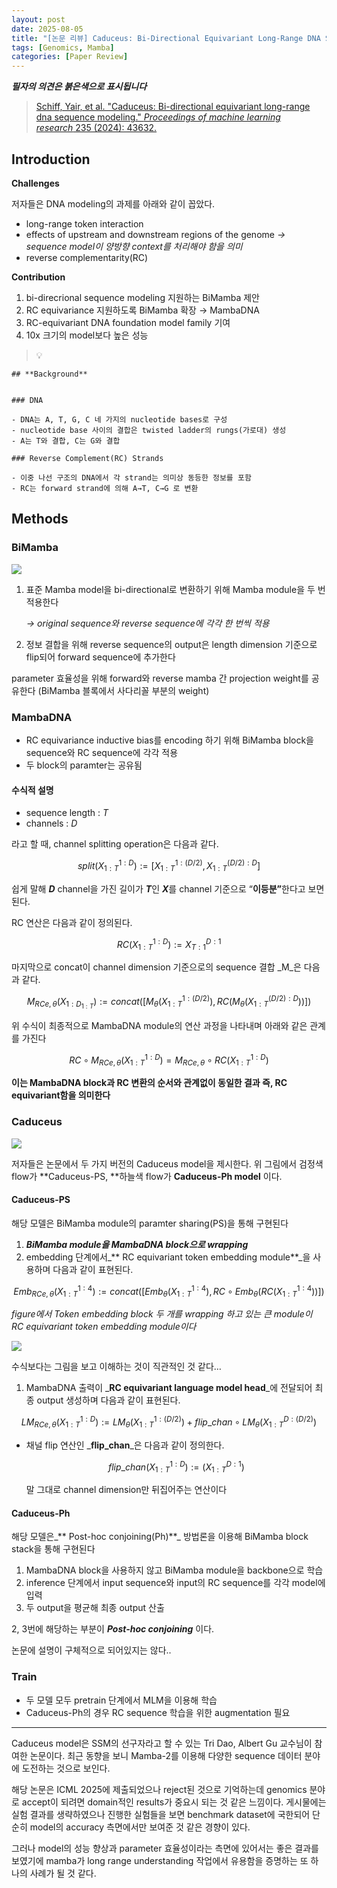 ```yaml
---
layout: post
date: 2025-08-05
title: "[논문 리뷰] Caduceus: Bi-Directional Equivariant Long-Range DNA Sequence Modeling"
tags: [Genomics, Mamba]
categories: [Paper Review]
---
```


<span class="notion-red">_**필자의 의견은 붉은색으로 표시됩니다**_</span>


> [Schiff, Yair, et al. "Caduceus: Bi-directional equivariant long-range dna sequence modeling." ](https://pmc.ncbi.nlm.nih.gov/articles/PMC12189541/)[_Proceedings of machine learning research_](https://pmc.ncbi.nlm.nih.gov/articles/PMC12189541/)[ 235 (2024): 43632.](https://pmc.ncbi.nlm.nih.gov/articles/PMC12189541/)



## Introduction


**Challenges**


저자들은 DNA modeling의 과제를 아래와 같이 꼽았다.

- long-range token interaction
- effects of upstream and downstream regions of the genome 
_→ sequence model이 양방향 context를 처리해야 함을 의미_
- reverse complementarity(RC)

**Contribution**

1. bi-direcrional sequence modeling 지원하는 BiMamba 제안
1. RC equivariance 지원하도록 BiMamba 확장 → MambaDNA
1. RC-equivariant DNA foundation model family 기여
1. 10x 크기의 model보다 높은 성능

> 💡 


	## **Background**


	### DNA

	- DNA는 A, T, G, C 네 가지의 nucleotide bases로 구성
	- nucleotide base 사이의 결합은 twisted ladder의 rungs(가로대) 생성
	- A는 T와 결합, C는 G와 결합

	### Reverse Complement(RC) Strands

	- 이중 나선 구조의 DNA에서 각 strand는 의미상 동등한 정보를 포함
	- RC는 forward strand에 의해 A→T, C→G 로 변환


## Methods



### BiMamba


![](https://prod-files-secure.s3.us-west-2.amazonaws.com/542b861c-36a8-4051-84e5-8804b6728dba/2c247d59-7815-4980-99f0-8f0d21f445a7/image.png?X-Amz-Algorithm=AWS4-HMAC-SHA256&X-Amz-Content-Sha256=UNSIGNED-PAYLOAD&X-Amz-Credential=ASIAZI2LB4662JYJWDN5%2F20250822%2Fus-west-2%2Fs3%2Faws4_request&X-Amz-Date=20250822T050056Z&X-Amz-Expires=3600&X-Amz-Security-Token=IQoJb3JpZ2luX2VjELX%2F%2F%2F%2F%2F%2F%2F%2F%2F%2FwEaCXVzLXdlc3QtMiJHMEUCIE6yLP5ytpu%2Fm3zGVkPttA8VLYMilE999UeQrFUN2TbGAiEAiyzH4NVSj8dVG2lGbTJLAMU2WWIeIu0SXWcpkzpFms8qiAQI%2Fv%2F%2F%2F%2F%2F%2F%2F%2F%2F%2FARAAGgw2Mzc0MjMxODM4MDUiDFR%2BNh7DYvWoeHKfWyrcA3m9lQmvyDLhRnVLGVX4CW1F%2FkcNrxd1q%2FTdapwqLrxVoRjV7KNpN9S3sOAXwtq%2FWumbaGzBb5qZCRZQVWzX8hcyyWsNaDGsuZvT8KVMEQbwGzGs32yusPpJLXpk10Z8UlqdI%2BsP%2FjXVee%2Bwy9EUDLsA%2BxxAm7v%2Bm%2Fsr%2BCpO9SFNzWkAycOO7YwqUYKV0PbFsQ20IU%2B0%2BJip%2FTGkU2oCz5YZu0Ts%2FpGYh1U%2FlKX7rhIfoxMb9%2FxjGkNhv2IcXDmf9ZV6hQ1dOH54g%2FyZFlfXPMBxaY7aK39%2BbiUjOWQyZuQ4iPs94E48nMgAXnnNo4YsOtW85%2FzlqBv6TDet%2FQVknN9pKbAstq0z%2BYM93FN%2FcyX67IPTcVRnJMOT4PEg7ouokZ0iRFoXerL5ay49e3r4G5BrZzD63KhhhKdTBKHefxbXQNyviYaI18TxTLayZIgQFOh2wEpONeJXdvuYEWnZbun3W%2FN3TgOgYmMLWWSlyf8m%2BprrpbAg9llB%2FUbDpGVdbMIpDPLkmwRMeC%2F9XsBlfinrwv%2Fqraqgp6SpSKxvEJNnu31WnTjUs6%2BjmyXwyYrBdX1Cwbjt9dxJ84jJc7yRRqtcz5BEbENdhlbdQcjGs78zHfyPDyprYJmks3UkMObsn8UGOqUBz3sDv%2B9pTh2maT%2F8sI4u2hApjNdXpM2EvKl0UZWKrQ2POChDXp%2FJS7yWksZP%2FKxvuzGmeRU%2FGXiIMPJ1ZxYMGujhtoFhvgFpj1LJU6IjXKHD6413ATEjt6gVjJ8%2BaoNiImE7LZwgRkbibE3TdKCkQeMWLgg2lbHI3Bb6G%2BNNQDyYxIv4k0wxXoBuqmBpLAl%2FjSiOXePAmoTHS%2BX33hpypsMRJQ57&X-Amz-Signature=850b504710289e35ee92eacd54ec7f98a37d4834ec657b9d541c147279427ff5&X-Amz-SignedHeaders=host&x-amz-checksum-mode=ENABLED&x-id=GetObject)

1. 표준 Mamba model을 bi-directional로 변환하기 위해 Mamba module을 두 번 적용한다

	_→ original sequence와 reverse sequence에 각각 한 번씩 적용_

1. 정보 결합을 위해 reverse sequence의 output은 length dimension 기준으로 flip되어 forward sequence에 추가한다

parameter 효율성을 위해 forward와 reverse mamba 간 projection weight를 공유한다 (BiMamba 블록에서 사다리꼴 부분의 weight)



### MambaDNA

- RC equivariance inductive bias를 encoding 하기 위해 BiMamba block을 sequence와 RC sequence에 각각 적용
- 두 block의 paramter는 공유됨


#### 수식적 설명

- sequence length : _T_
- channels : _D_

라고 할 때,  channel splitting operation은 다음과 같다.


$$
split(X^{1:D}_{1:T}):=[X^{1:(D/2)}_{1:T},X^{(D/2):D}_{1:T}]
$$


<span class="notion-red">쉽게 말해 </span><span class="notion-red">_**D**_</span><span class="notion-red"> channel을 가진 길이가 </span><span class="notion-red">_**T**_</span><span class="notion-red">인 </span><span class="notion-red">_**X**_</span><span class="notion-red">를 channel 기준으로 “</span><span class="notion-red">**이등분”**</span><span class="notion-red">한다고 보면 된다.</span>


RC 연산은 다음과 같이 정의된다.


$$
RC(X^{1:D}_{1:T}):=X^{D:1}_{T:1}
$$


마지막으로 concat이 channel dimension 기준으로의 sequence 결합 _M_은 다음과 같다.


$$
M_{RCe,\theta}(X_{1:D_{1:T}}):=concat([M_{\theta}(X^{1:(D/2)}_{1:T}),RC(M_{\theta}(X^{(D/2):D}_{1:T}))])
$$


위 수식이 최종적으로 MambaDNA module의 연산 과정을 나타내며 아래와 같은 관계를 가진다


$$
RC\circ M_{RCe,\theta}(X^{1:D}_{1:T}) = M_{RCe,\theta} \circ RC(X^{1:D}_{1:T})
$$


**이는 MambaDNA block과 RC 변환의 순서와 관계없이 동일한 결과 즉, RC equivariant함을 의미한다**



### Caduceus


![](https://prod-files-secure.s3.us-west-2.amazonaws.com/542b861c-36a8-4051-84e5-8804b6728dba/f94a60d7-8145-473b-aef9-7c68d3ec604a/image.png?X-Amz-Algorithm=AWS4-HMAC-SHA256&X-Amz-Content-Sha256=UNSIGNED-PAYLOAD&X-Amz-Credential=ASIAZI2LB4662JYJWDN5%2F20250822%2Fus-west-2%2Fs3%2Faws4_request&X-Amz-Date=20250822T050056Z&X-Amz-Expires=3600&X-Amz-Security-Token=IQoJb3JpZ2luX2VjELX%2F%2F%2F%2F%2F%2F%2F%2F%2F%2FwEaCXVzLXdlc3QtMiJHMEUCIE6yLP5ytpu%2Fm3zGVkPttA8VLYMilE999UeQrFUN2TbGAiEAiyzH4NVSj8dVG2lGbTJLAMU2WWIeIu0SXWcpkzpFms8qiAQI%2Fv%2F%2F%2F%2F%2F%2F%2F%2F%2F%2FARAAGgw2Mzc0MjMxODM4MDUiDFR%2BNh7DYvWoeHKfWyrcA3m9lQmvyDLhRnVLGVX4CW1F%2FkcNrxd1q%2FTdapwqLrxVoRjV7KNpN9S3sOAXwtq%2FWumbaGzBb5qZCRZQVWzX8hcyyWsNaDGsuZvT8KVMEQbwGzGs32yusPpJLXpk10Z8UlqdI%2BsP%2FjXVee%2Bwy9EUDLsA%2BxxAm7v%2Bm%2Fsr%2BCpO9SFNzWkAycOO7YwqUYKV0PbFsQ20IU%2B0%2BJip%2FTGkU2oCz5YZu0Ts%2FpGYh1U%2FlKX7rhIfoxMb9%2FxjGkNhv2IcXDmf9ZV6hQ1dOH54g%2FyZFlfXPMBxaY7aK39%2BbiUjOWQyZuQ4iPs94E48nMgAXnnNo4YsOtW85%2FzlqBv6TDet%2FQVknN9pKbAstq0z%2BYM93FN%2FcyX67IPTcVRnJMOT4PEg7ouokZ0iRFoXerL5ay49e3r4G5BrZzD63KhhhKdTBKHefxbXQNyviYaI18TxTLayZIgQFOh2wEpONeJXdvuYEWnZbun3W%2FN3TgOgYmMLWWSlyf8m%2BprrpbAg9llB%2FUbDpGVdbMIpDPLkmwRMeC%2F9XsBlfinrwv%2Fqraqgp6SpSKxvEJNnu31WnTjUs6%2BjmyXwyYrBdX1Cwbjt9dxJ84jJc7yRRqtcz5BEbENdhlbdQcjGs78zHfyPDyprYJmks3UkMObsn8UGOqUBz3sDv%2B9pTh2maT%2F8sI4u2hApjNdXpM2EvKl0UZWKrQ2POChDXp%2FJS7yWksZP%2FKxvuzGmeRU%2FGXiIMPJ1ZxYMGujhtoFhvgFpj1LJU6IjXKHD6413ATEjt6gVjJ8%2BaoNiImE7LZwgRkbibE3TdKCkQeMWLgg2lbHI3Bb6G%2BNNQDyYxIv4k0wxXoBuqmBpLAl%2FjSiOXePAmoTHS%2BX33hpypsMRJQ57&X-Amz-Signature=208acb2bf597abb7885ff866e9559f828152712065257a6445a256fa266ceb4b&X-Amz-SignedHeaders=host&x-amz-checksum-mode=ENABLED&x-id=GetObject)


저자들은 논문에서 두 가지 버전의 Caduceus model을 제시한다. 위 그림에서 검정색 flow가 **Caduceus-PS, **하늘색 flow가 **Caduceus-Ph model** 이다.



#### Caduceus-PS


해당 모델은 BiMamba module의 paramter sharing(PS)을 통해 구현된다

1. _**BiMamba module을 MambaDNA block으로 wrapping**_
1. embedding 단계에서_** RC equivariant token embedding module**_을 사용하며 다음과 같이 표현된다.

$$
Emb_{RCe,\theta}(X^{1:4}_{1:T}):=concat([Emb_{\theta}(X^{1:4}_{1:T}),RC \circ Emb_{\theta}(RC(X^{1:4}_{1:T}))])
$$


_figure에서 Token embedding block 두 개를 wrapping 하고 있는 큰 module이 RC equivariant token embedding module이다_


![](https://prod-files-secure.s3.us-west-2.amazonaws.com/542b861c-36a8-4051-84e5-8804b6728dba/b175e4da-71eb-4e91-8c23-a06dabe673c9/image.png?X-Amz-Algorithm=AWS4-HMAC-SHA256&X-Amz-Content-Sha256=UNSIGNED-PAYLOAD&X-Amz-Credential=ASIAZI2LB4662JYJWDN5%2F20250822%2Fus-west-2%2Fs3%2Faws4_request&X-Amz-Date=20250822T050056Z&X-Amz-Expires=3600&X-Amz-Security-Token=IQoJb3JpZ2luX2VjELX%2F%2F%2F%2F%2F%2F%2F%2F%2F%2FwEaCXVzLXdlc3QtMiJHMEUCIE6yLP5ytpu%2Fm3zGVkPttA8VLYMilE999UeQrFUN2TbGAiEAiyzH4NVSj8dVG2lGbTJLAMU2WWIeIu0SXWcpkzpFms8qiAQI%2Fv%2F%2F%2F%2F%2F%2F%2F%2F%2F%2FARAAGgw2Mzc0MjMxODM4MDUiDFR%2BNh7DYvWoeHKfWyrcA3m9lQmvyDLhRnVLGVX4CW1F%2FkcNrxd1q%2FTdapwqLrxVoRjV7KNpN9S3sOAXwtq%2FWumbaGzBb5qZCRZQVWzX8hcyyWsNaDGsuZvT8KVMEQbwGzGs32yusPpJLXpk10Z8UlqdI%2BsP%2FjXVee%2Bwy9EUDLsA%2BxxAm7v%2Bm%2Fsr%2BCpO9SFNzWkAycOO7YwqUYKV0PbFsQ20IU%2B0%2BJip%2FTGkU2oCz5YZu0Ts%2FpGYh1U%2FlKX7rhIfoxMb9%2FxjGkNhv2IcXDmf9ZV6hQ1dOH54g%2FyZFlfXPMBxaY7aK39%2BbiUjOWQyZuQ4iPs94E48nMgAXnnNo4YsOtW85%2FzlqBv6TDet%2FQVknN9pKbAstq0z%2BYM93FN%2FcyX67IPTcVRnJMOT4PEg7ouokZ0iRFoXerL5ay49e3r4G5BrZzD63KhhhKdTBKHefxbXQNyviYaI18TxTLayZIgQFOh2wEpONeJXdvuYEWnZbun3W%2FN3TgOgYmMLWWSlyf8m%2BprrpbAg9llB%2FUbDpGVdbMIpDPLkmwRMeC%2F9XsBlfinrwv%2Fqraqgp6SpSKxvEJNnu31WnTjUs6%2BjmyXwyYrBdX1Cwbjt9dxJ84jJc7yRRqtcz5BEbENdhlbdQcjGs78zHfyPDyprYJmks3UkMObsn8UGOqUBz3sDv%2B9pTh2maT%2F8sI4u2hApjNdXpM2EvKl0UZWKrQ2POChDXp%2FJS7yWksZP%2FKxvuzGmeRU%2FGXiIMPJ1ZxYMGujhtoFhvgFpj1LJU6IjXKHD6413ATEjt6gVjJ8%2BaoNiImE7LZwgRkbibE3TdKCkQeMWLgg2lbHI3Bb6G%2BNNQDyYxIv4k0wxXoBuqmBpLAl%2FjSiOXePAmoTHS%2BX33hpypsMRJQ57&X-Amz-Signature=cbb7817047252b08b0d4405a83856903bcdbf00cedf02f540ea73d9c53a201d1&X-Amz-SignedHeaders=host&x-amz-checksum-mode=ENABLED&x-id=GetObject)


<span class="notion-red">수식보다는 그림을 보고 이해하는 것이 직관적인 것 같다…</span>

1. MambaDNA 출력이 _**RC equivariant language model head**_에 전달되어 최종 output 생성하며 다음과 같이 표현된다.

$$
LM_{RCe,\theta}(X^{1:D}_{1:T}):= LM_{\theta}(X^{1:(D/2)}_{1:T})+flip\_chan\circ LM_{\theta}(X^{D:(D/2)}_{1:T})
$$

- 채널 flip 연산인 _**flip\_chan**_은 다음과 같이 정의한다.

	$$
	flip\_chan(X^{1:D}_{1:T}):=(X^{D:1}_{1:T})
	$$


	말 그대로 channel dimension만 뒤집어주는 연산이다



#### Caduceus-Ph


해당 모델은_** Post-hoc conjoining(Ph)**_ 방법론을 이용해 BiMamba block stack을 통해 구현된다

1. MambaDNA block을 사용하지 않고 BiMamba module을 backbone으로 학습
1. inference 단계에서 input sequence와 input의 RC sequence를 각각 model에 입력
1. 두 output을 평균해 최종 output 산출

2, 3번에 해당하는 부분이 _**Post-hoc conjoining**_ 이다.


<span class="notion-red">논문에 설명이 구체적으로 되어있지는 않다..</span>



### Train

- 두 모델 모두 pretrain 단계에서 MLM을 이용해 학습
- Caduceus-Ph의 경우 RC sequence 학습을 위한 augmentation 필요

---


<span class="notion-red">Caduceus model은 SSM의 선구자라고 할 수 있는 Tri Dao, Albert Gu 교수님이 참여한 논문이다. 최근 동향을 보니 Mamba-2를 이용해 다양한 sequence 데이터 분야에 도전하는 것으로 보인다.</span>


<span class="notion-red">해당 논문은 ICML 2025에 제출되었으나 reject된 것으로 기억하는데 genomics 분야로 accept이 되려면 domain적인 results가 중요시 되는 것 같은 느낌이다. 게시물에는 실험 결과를 생략하였으나 진행한 실험들을 보면 benchmark dataset에 국한되어 단순히 model의 accuracy 측면에서만 보여준 것 같은 경향이 있다.</span>


<span class="notion-red">그러나 model의 성능 향상과 parameter 효율성이라는 측면에 있어서는 좋은 결과를 보였기에 mamba가 long range understanding 작업에서 유용함을 증명하는 또 하나의 사례가 될 것 같다.</span>

